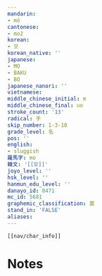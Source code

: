 ```yaml
---
mandarin:
- mō
cantonese:
- mo2
korean:
- 모
korean_native: ''
japanese:
- MO
- BAKU
- BO
japanese_nanori: ''
vietnamese:
middle_chinese_initial: m
middle_chinese_final: uo
stroke_count: '13'
radical: 手
skip_number: 1-3-10
grade_level: 名
pos: ''
english:
- sluggish
羅馬字: mo
韓文: '[[모]]'
joyo_level: ''
hsk_level: ''
hanmun_edu_level: ''
danayo_id: 8471
mc_id: 5681
graphemic_classification: 莫
stand_in: 'FALSE'
aliases:
---
```

```meta-bind-embed
[[nav/char_info]]
```

# Notes

